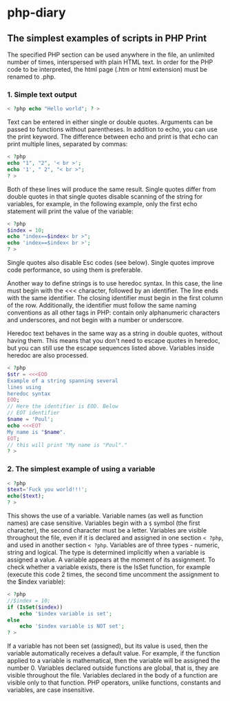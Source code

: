 # php-diary

## The simplest examples of scripts in PHP Print

The specified PHP section can be used anywhere in the file, an unlimited number of times, interspersed with plain HTML text. In order for the PHP code to be interpreted, the html page (.htm or html extension) must be renamed to .php.

### 1. Simple text output

```php
< ?php echo "Hello world"; ? >
```

Text can be entered in either single or double quotes. Arguments can be passed to functions without parentheses. In addition to echo, you can use the print keyword. The difference between echo and print is that echo can print multiple lines, separated by commas:

```php
< ?php
echo "1", "2", '< br >';
echo '1', " 2", "< br >";
? >
```

Both of these lines will produce the same result. Single quotes differ from double quotes in that single quotes disable scanning of the string for variables, for example, in the following example, only the first echo statement will print the value of the variable:

```php
< ?php
$index = 10;
echo "index==$index< br >";
echo 'index==$index< br >';
? >
```

Single quotes also disable Esc codes (see below). Single quotes improve code performance, so using them is preferable.

Another way to define strings is to use heredoc syntax. In this case, the line must begin with the <<< character, followed by an identifier. The line ends with the same identifier. The closing identifier must begin in the first column of the row. Additionally, the identifier must follow the same naming conventions as all other tags in PHP: contain only alphanumeric characters and underscores, and not begin with a number or underscore.

Heredoc text behaves in the same way as a string in double quotes, without having them. This means that you don't need to escape quotes in heredoc, but you can still use the escape sequences listed above. Variables inside heredoc are also processed.

```php
< ?php
$str = <<<EOD
Example of a string spanning several
lines using
heredoc syntax
EOD;
// Here the identifier is EOD. Below
// EOT identifier
$name = 'Poul';
echo <<<EOT
My name is "$name".
EOT;
// this will print "My name is "Poul"."
? >
```

### 2. The simplest example of using a variable

```php
< ?php
$text='Fuck you world!!!';
echo($text);
? >
```

This shows the use of a variable. Variable names (as well as function names) are case sensitive. Variables begin with a `$` symbol (the first character), the second character must be a letter. Variables are visible throughout the file, even if it is declared and assigned in one section `< ?php`, and used in another section `< ?php`. Variables are of three types - numeric, string and logical. The type is determined implicitly when a variable is assigned a value. A variable appears at the moment of its assignment. To check whether a variable exists, there is the IsSet function, for example (execute this code 2 times, the second time uncomment the assignment to the $index variable):

```php
< ?php
//$index = 10;
if (IsSet($index))
    echo '$index variable is set';
else
    echo '$index variable is NOT set';
? >
```

If a variable has not been set (assigned), but its value is used, then the variable automatically receives a default value. For example, if the function applied to a variable is mathematical, then the variable will be assigned the number 0. Variables declared outside functions are global, that is, they are visible throughout the file. Variables declared in the body of a function are visible only to that function. PHP operators, unlike functions, constants and variables, are case insensitive.

